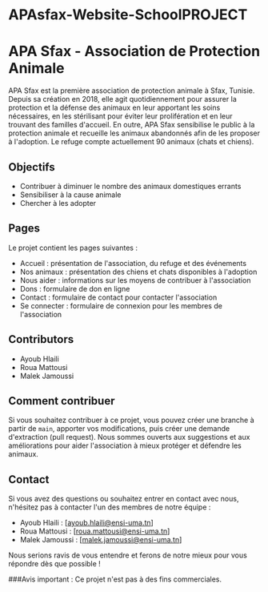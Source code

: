 # APAsfax-Website-SchoolPROJECT


# APA Sfax - Association de Protection Animale

APA Sfax est la première association de protection animale à Sfax, Tunisie. Depuis sa création en 2018, elle agit quotidiennement pour assurer la protection et la défense des animaux en leur apportant les soins nécessaires, en les stérilisant pour éviter leur prolifération et en leur trouvant des familles d'accueil. En outre, APA Sfax sensibilise le public à la protection animale et recueille les animaux abandonnés afin de les proposer à l'adoption. Le refuge compte actuellement 90 animaux (chats et chiens).

## Objectifs

- Contribuer à diminuer le nombre des animaux domestiques errants
- Sensibiliser à la cause animale
- Chercher à les adopter

## Pages

Le projet contient les pages suivantes :

- Accueil : présentation de l'association, du refuge et des événements
- Nos animaux : présentation des chiens et chats disponibles à l'adoption
- Nous aider : informations sur les moyens de contribuer à l'association
- Dons : formulaire de don en ligne
- Contact : formulaire de contact pour contacter l'association
- Se connecter : formulaire de connexion pour les membres de l'association

## Contributors

- Ayoub Hlaili
- Roua Mattousi
- Malek Jamoussi

## Comment contribuer

Si vous souhaitez contribuer à ce projet, vous pouvez créer une branche à partir de `main`, apporter vos modifications, puis créer une demande d'extraction (pull request). Nous sommes ouverts aux suggestions et aux améliorations pour aider l'association à mieux protéger et défendre les animaux. 

## Contact
Si vous avez des questions ou souhaitez entrer en contact avec nous, n'hésitez pas à contacter l'un des membres de notre équipe :

- Ayoub Hlaili : [ayoub.hlaili@ensi-uma.tn]
- Roua Mattousi : [roua.mattousi@ensi-uma.tn]
- Malek Jamoussi : [malek.jamoussi@ensi-uma.tn]

Nous serions ravis de vous entendre et ferons de notre mieux pour vous répondre dès que possible !

###Avis important : Ce projet n'est pas à des fins commerciales.
